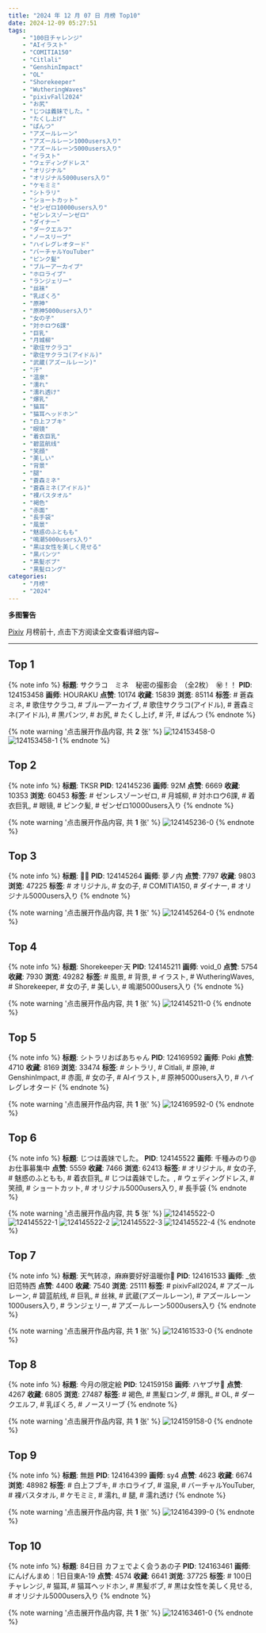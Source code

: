```yaml
---
title: "2024 年 12 月 07 日 月榜 Top10"
date: 2024-12-09 05:27:51
tags:
    - "100日チャレンジ"
    - "AIイラスト"
    - "COMITIA150"
    - "Citlali"
    - "GenshinImpact"
    - "OL"
    - "Shorekeeper"
    - "WutheringWaves"
    - "pixivFall2024"
    - "お尻"
    - "じつは義妹でした。"
    - "たくし上げ"
    - "ぱんつ"
    - "アズールレーン"
    - "アズールレーン1000users入り"
    - "アズールレーン5000users入り"
    - "イラスト"
    - "ウェディングドレス"
    - "オリジナル"
    - "オリジナル5000users入り"
    - "ケモミミ"
    - "シトラリ"
    - "ショートカット"
    - "ゼンゼロ10000users入り"
    - "ゼンレスゾーンゼロ"
    - "ダイナー"
    - "ダークエルフ"
    - "ノースリーブ"
    - "ハイレグレオタード"
    - "バーチャルYouTuber"
    - "ピンク髪"
    - "ブルーアーカイブ"
    - "ホロライブ"
    - "ランジェリー"
    - "丝袜"
    - "乳ぼくろ"
    - "原神"
    - "原神5000users入り"
    - "女の子"
    - "対ホロウ6課"
    - "巨乳"
    - "月城柳"
    - "歌住サクラコ"
    - "歌住サクラコ(アイドル)"
    - "武蔵(アズールレーン)"
    - "汗"
    - "温泉"
    - "濡れ"
    - "濡れ透け"
    - "爆乳"
    - "猫耳"
    - "猫耳ヘッドホン"
    - "白上フブキ"
    - "眼镜"
    - "着衣巨乳"
    - "碧蓝航线"
    - "笑顔"
    - "美しい"
    - "背景"
    - "腿"
    - "蒼森ミネ"
    - "蒼森ミネ(アイドル)"
    - "裸バスタオル"
    - "褐色"
    - "赤面"
    - "長手袋"
    - "風景"
    - "魅惑のふともも"
    - "鳴潮5000users入り"
    - "黒は女性を美しく見せる"
    - "黒パンツ"
    - "黒髪ボブ"
    - "黒髪ロング"
categories:
    - "月榜"
    - "2024"
---
```


<i class="fa fa-triangle-exclamation"></i>**多图警告**<i class="fa fa-triangle-exclamation"></i>

[Pixiv](https://www.pixiv.net/) 月榜前十, 点击下方阅读全文查看详细内容~

<!-- more -->

---

## Top 1

{% note info %}
**标题**: サクラコ　ミネ　秘密の撮影会　（全2枚）　㊙！！
**PID**: 124153458 **画师**: HOURAKU
**点赞**: 10174 **收藏**: 15839 **浏览**: 85114
**标签**: # 蒼森ミネ, # 歌住サクラコ, # ブルーアーカイブ, # 歌住サクラコ(アイドル), # 蒼森ミネ(アイドル), # 黒パンツ, # お尻, # たくし上げ, # 汗, # ぱんつ
{% endnote %}

{% note warning '点击展开作品内容, 共 **2** 张' %}
![124153458-0](https://i.pixiv.re/img-original/img/2024/11/10/08/00/06/124153458_p0.jpg)
![124153458-1](https://i.pixiv.re/img-original/img/2024/11/10/08/00/06/124153458_p1.jpg)
{% endnote %}

## Top 2

{% note info %}
**标题**: TKSR
**PID**: 124145236 **画师**: 92M
**点赞**: 6669 **收藏**: 10353 **浏览**: 60453
**标签**: # ゼンレスゾーンゼロ, # 月城柳, # 対ホロウ6課, # 着衣巨乳, # 眼镜, # ピンク髪, # ゼンゼロ10000users入り
{% endnote %}

{% note warning '点击展开作品内容, 共 **1** 张' %}
![124145236-0](https://i.pixiv.re/img-original/img/2024/11/10/00/00/31/124145236_p0.png)
{% endnote %}

## Top 3

{% note info %}
**标题**: 🍒🐰
**PID**: 124145264 **画师**: 夢ノ内
**点赞**: 7797 **收藏**: 9803 **浏览**: 47225
**标签**: # オリジナル, # 女の子, # COMITIA150, # ダイナー, # オリジナル5000users入り
{% endnote %}

{% note warning '点击展开作品内容, 共 **1** 张' %}
![124145264-0](https://i.pixiv.re/img-original/img/2024/11/10/00/00/38/124145264_p0.jpg)
{% endnote %}

## Top 4

{% note info %}
**标题**: Shorekeeper·天
**PID**: 124145211 **画师**: void_0
**点赞**: 5754 **收藏**: 7930 **浏览**: 49282
**标签**: # 風景, # 背景, # イラスト, # WutheringWaves, # Shorekeeper, # 女の子, # 美しい, # 鳴潮5000users入り
{% endnote %}

{% note warning '点击展开作品内容, 共 **1** 张' %}
![124145211-0](https://i.pixiv.re/img-original/img/2024/11/10/00/00/27/124145211_p0.jpg)
{% endnote %}

## Top 5

{% note info %}
**标题**: シトラリおばあちゃん
**PID**: 124169592 **画师**: Poki
**点赞**: 4710 **收藏**: 8169 **浏览**: 33474
**标签**: # シトラリ, # Citlali, # 原神, # GenshinImpact, # 赤面, # 女の子, # AIイラスト, # 原神5000users入り, # ハイレグレオタード
{% endnote %}

{% note warning '点击展开作品内容, 共 **1** 张' %}
![124169592-0](https://i.pixiv.re/img-original/img/2024/11/10/19/34/52/124169592_p0.png)
{% endnote %}

## Top 6

{% note info %}
**标题**: じつは義妹でした。
**PID**: 124145522 **画师**: 千種みのり@お仕事募集中
**点赞**: 5559 **收藏**: 7466 **浏览**: 62413
**标签**: # オリジナル, # 女の子, # 魅惑のふともも, # 着衣巨乳, # じつは義妹でした。, # ウェディングドレス, # 笑顔, # ショートカット, # オリジナル5000users入り, # 長手袋
{% endnote %}

{% note warning '点击展开作品内容, 共 **5** 张' %}
![124145522-0](https://i.pixiv.re/img-original/img/2024/11/10/00/02/50/124145522_p0.jpg)
![124145522-1](https://i.pixiv.re/img-original/img/2024/11/10/00/02/50/124145522_p1.jpg)
![124145522-2](https://i.pixiv.re/img-original/img/2024/11/10/00/02/50/124145522_p2.jpg)
![124145522-3](https://i.pixiv.re/img-original/img/2024/11/10/00/02/50/124145522_p3.jpg)
![124145522-4](https://i.pixiv.re/img-original/img/2024/11/10/00/02/50/124145522_p4.jpg)
{% endnote %}

## Top 7

{% note info %}
**标题**: 天气转凉，麻麻要好好温暖你🥵
**PID**: 124161533 **画师**: _依旧范特西
**点赞**: 4400 **收藏**: 7540 **浏览**: 25111
**标签**: # pixivFall2024, # アズールレーン, # 碧蓝航线, # 巨乳, # 丝袜, # 武蔵(アズールレーン), # アズールレーン1000users入り, # ランジェリー, # アズールレーン5000users入り
{% endnote %}

{% note warning '点击展开作品内容, 共 **1** 张' %}
![124161533-0](https://i.pixiv.re/img-original/img/2024/11/10/14/48/47/124161533_p0.jpg)
{% endnote %}

## Top 8

{% note info %}
**标题**: 今月の限定絵
**PID**: 124159158 **画师**: ハヤブサ🐤
**点赞**: 4267 **收藏**: 6805 **浏览**: 27487
**标签**: # 褐色, # 黒髪ロング, # 爆乳, # OL, # ダークエルフ, # 乳ぼくろ, # ノースリーブ
{% endnote %}

{% note warning '点击展开作品内容, 共 **1** 张' %}
![124159158-0](https://i.pixiv.re/img-original/img/2024/11/10/12/55/14/124159158_p0.jpg)
{% endnote %}

## Top 9

{% note info %}
**标题**: 無題
**PID**: 124164399 **画师**: sy4
**点赞**: 4623 **收藏**: 6674 **浏览**: 48982
**标签**: # 白上フブキ, # ホロライブ, # 温泉, # バーチャルYouTuber, # 裸バスタオル, # ケモミミ, # 濡れ, # 腿, # 濡れ透け
{% endnote %}

{% note warning '点击展开作品内容, 共 **1** 张' %}
![124164399-0](https://i.pixiv.re/img-original/img/2024/11/10/16/54/18/124164399_p0.png)
{% endnote %}

## Top 10

{% note info %}
**标题**: 84日目 カフェでよく会うあの子
**PID**: 124163461 **画师**: にんげんまめ￤1日目東A-19
**点赞**: 4574 **收藏**: 6641 **浏览**: 37725
**标签**: # 100日チャレンジ, # 猫耳, # 猫耳ヘッドホン, # 黒髪ボブ, # 黒は女性を美しく見せる, # オリジナル5000users入り
{% endnote %}

{% note warning '点击展开作品内容, 共 **1** 张' %}
![124163461-0](https://i.pixiv.re/img-original/img/2024/11/10/16/13/28/124163461_p0.png)
{% endnote %}
